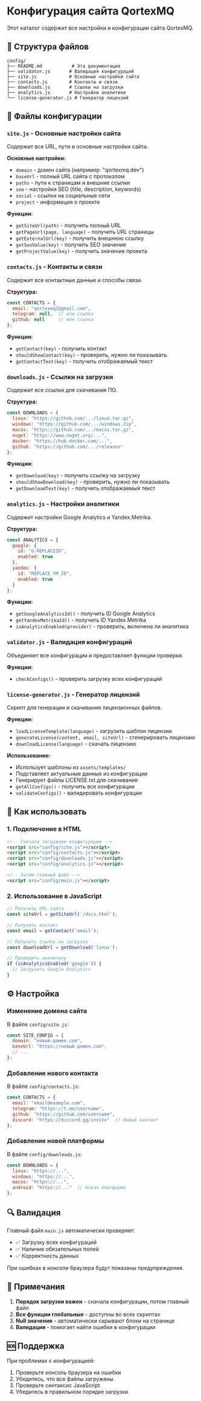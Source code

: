 # Конфигурация сайта QortexMQ

Этот каталог содержит все настройки и конфигурации сайта QortexMQ.

## 📁 Структура файлов

```
config/
├── README.md           # Эта документация
├── validator.js       # Валидация конфигураций
├── site.js            # Основные настройки сайта
├── contacts.js        # Контакты и связи
├── downloads.js       # Ссылки на загрузки
├── analytics.js       # Настройки аналитики
└── license-generator.js # Генератор лицензий
```

## 🔧 Файлы конфигурации

### `site.js` - Основные настройки сайта
Содержит все URL, пути и основные настройки сайта.

**Основные настройки:**
- `domain` - домен сайта (например: "qortexmq.dev")
- `baseUrl` - полный URL сайта с протоколом
- `paths` - пути к страницам и внешние ссылки
- `seo` - настройки SEO (title, description, keywords)
- `social` - ссылки на социальные сети
- `project` - информация о проекте

**Функции:**
- `getSiteUrl(path)` - получить полный URL
- `getPageUrl(page, language)` - получить URL страницы
- `getExternalUrl(key)` - получить внешнюю ссылку
- `getSeoValue(key)` - получить SEO значение
- `getProjectValue(key)` - получить значение проекта

### `contacts.js` - Контакты и связи
Содержит все контактные данные и способы связи.

**Структура:**
```javascript
const CONTACTS = {
  email: "qortexmq2@gmail.com",
  telegram: null,  // или ссылка
  github: null     // или ссылка
};
```

**Функции:**
- `getContact(key)` - получить контакт
- `shouldShowContact(key)` - проверить, нужно ли показывать
- `getContactText(key)` - получить отображаемый текст

### `downloads.js` - Ссылки на загрузки
Содержит все ссылки для скачивания ПО.

**Структура:**
```javascript
const DOWNLOADS = {
  linux: "https://github.com/.../linux.tar.gz",
  windows: "https://github.com/.../windows.zip",
  macos: "https://github.com/.../macos.tar.gz",
  nuget: "https://www.nuget.org/...",
  docker: "https://hub.docker.com/...",
  github: "https://github.com/.../releases"
};
```

**Функции:**
- `getDownload(key)` - получить ссылку на загрузку
- `shouldShowDownload(key)` - проверить, нужно ли показывать
- `getDownloadText(key)` - получить отображаемый текст

### `analytics.js` - Настройки аналитики
Содержит настройки Google Analytics и Yandex.Metrika.

**Структура:**
```javascript
const ANALYTICS = {
  google: {
    id: "G-REPLACEID",
    enabled: true
  },
  yandex: {
    id: "REPLACE_YM_ID",
    enabled: true
  }
};
```

**Функции:**
- `getGoogleAnalyticsId()` - получить ID Google Analytics
- `getYandexMetrikaId()` - получить ID Yandex.Metrika
- `isAnalyticsEnabled(provider)` - проверить, включена ли аналитика

### `validator.js` - Валидация конфигураций
Объединяет все конфигурации и предоставляет функции проверки.

**Функции:**
- `checkConfigs()` - проверить загрузку всех конфигураций

### `license-generator.js` - Генератор лицензий
Скрипт для генерации и скачивания лицензионных файлов.

**Функции:**
- `loadLicenseTemplate(language)` - загрузить шаблон лицензии
- `generateLicense(content, email, siteUrl)` - сгенерировать лицензию
- `downloadLicense(language)` - скачать лицензию

**Использование:**
- Использует шаблоны из `assets/templates/`
- Подставляет актуальные данные из конфигурации
- Генерирует файлы LICENSE.txt для скачивания
- `getAllConfigs()` - получить все конфигурации
- `validateConfigs()` - валидировать конфигурации

## 🚀 Как использовать

### 1. Подключение в HTML
```html
<!-- Сначала загружаем конфигурации -->
<script src="config/site.js"></script>
<script src="config/contacts.js"></script>
<script src="config/downloads.js"></script>
<script src="config/analytics.js"></script>

<!-- Затем главный файл -->
<script src="config/main.js"></script>
```

### 2. Использование в JavaScript
```javascript
// Получить URL сайта
const siteUrl = getSiteUrl('/docs.html');

// Получить контакт
const email = getContact('email');

// Получить ссылку на загрузку
const downloadUrl = getDownload('linux');

// Проверить аналитику
if (isAnalyticsEnabled('google')) {
  // Загрузить Google Analytics
}
```

## ⚙️ Настройка

### Изменение домена сайта
В файле `config/site.js`:
```javascript
const SITE_CONFIG = {
  domain: "новый-домен.com",
  baseUrl: "https://новый-домен.com",
  // ...
};
```

### Добавление нового контакта
В файле `config/contacts.js`:
```javascript
const CONTACTS = {
  email: "email@example.com",
  telegram: "https://t.me/username",
  github: "https://github.com/username",
  discord: "https://discord.gg/invite"  // Новый контакт
};
```

### Добавление новой платформы
В файле `config/downloads.js`:
```javascript
const DOWNLOADS = {
  linux: "https://...",
  windows: "https://...",
  macos: "https://...",
  android: "https://..."  // Новая платформа
};
```

## 🔍 Валидация

Главный файл `main.js` автоматически проверяет:
- ✅ Загрузку всех конфигураций
- ✅ Наличие обязательных полей
- ✅ Корректность данных

При ошибках в консоли браузера будут показаны предупреждения.

## 📝 Примечания

1. **Порядок загрузки важен** - сначала конфигурации, потом главный файл
2. **Все функции глобальные** - доступны во всех скриптах
3. **Null значения** - автоматически скрывают блоки на странице
4. **Валидация** - помогает найти ошибки в конфигурации

## 🆘 Поддержка

При проблемах с конфигурацией:
1. Проверьте консоль браузера на ошибки
2. Убедитесь, что все файлы загружены
3. Проверьте синтаксис JavaScript
4. Убедитесь в правильном порядке загрузки
